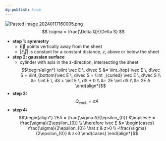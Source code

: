 ```yaml
---
dg-publish: true
---
```

![Pasted image 20240117160005.png](/img/user/pics/Pasted%20image%2020240117160005.png)
$$
\sigma = \frac{\Delta Q}{\Delta S}
$$
- **step 1: symmetry**
	- $\vec E$ points vertically away from the sheet
	- $|\vec E|$ is constant for a constant distance, $z$, above or below the sheet
- **step 2: gaussian surface**
	- cylinder with axis in the z-direction, intersecting the sheet
	$$\begin{align*}
	\oiint \vec E \, d\vec S &=  \iint_{top} \vec E \, d\vec S + \iint_{bottom}\vec E \, d\vec S + \iint _{curled} \vec E \, d\vec S \\
	&= \iint E \, dS + \iint E \, dS + 0 \\
	&= 2E \iint dS \\
	&= 2E A
	\end{align*}$$
- **step 3:**
$$
Q_{encl.} = \sigma A
$$
- **step 4:**
$$\begin{align*}
2EA = \frac{\sigma A}{\epsilon_{0}} &\implies E  = \frac{\sigma}{2\epsilon_{0}} \\
\therefore \vec E &= \begin{cases}
	\frac{\sigma}{2\epsilon_{0}} \hat z  & z>0 \\
	-\frac{\sigma}{2\epsilon_{0}}  & z<0
	\end{cases}
\end{align*}$$
